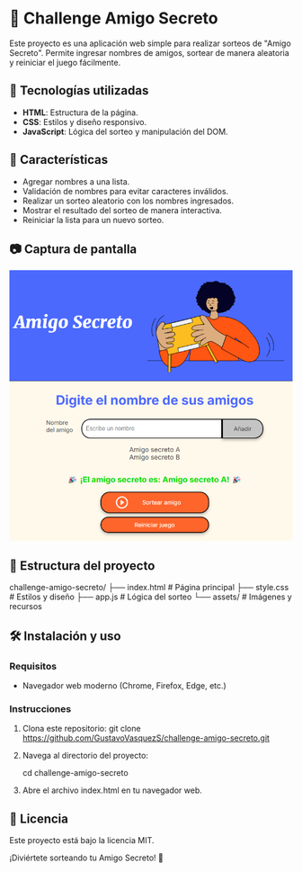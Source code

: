 # 🎁 Challenge Amigo Secreto

Este proyecto es una aplicación web simple para realizar sorteos de "Amigo Secreto". Permite ingresar nombres de amigos, sortear de manera aleatoria y reiniciar el juego fácilmente.

## 🚀 Tecnologías utilizadas

- **HTML**: Estructura de la página.
- **CSS**: Estilos y diseño responsivo.
- **JavaScript**: Lógica del sorteo y manipulación del DOM.

## 📌 Características

- Agregar nombres a una lista.
- Validación de nombres para evitar caracteres inválidos.
- Realizar un sorteo aleatorio con los nombres ingresados.
- Mostrar el resultado del sorteo de manera interactiva.
- Reiniciar la lista para un nuevo sorteo.

## 📷 Captura de pantalla

![Captura de pantalla de la aplicación](assets/imagen_ejemplo.png)

## 📂 Estructura del proyecto

challenge-amigo-secreto/
├── index.html    # Página principal
├── style.css     # Estilos y diseño
├── app.js        # Lógica del sorteo
└── assets/       # Imágenes y recursos

## 🛠 Instalación y uso

### Requisitos

- Navegador web moderno (Chrome, Firefox, Edge, etc.)

### Instrucciones

1. Clona este repositorio:
    git clone https://github.com/GustavoVasquezS/challenge-amigo-secreto.git

2. Navega al directorio del proyecto:

    cd challenge-amigo-secreto

3. Abre el archivo index.html en tu navegador web.

## 📜 Licencia

Este proyecto está bajo la licencia MIT.

¡Diviértete sorteando tu Amigo Secreto! 🎉


